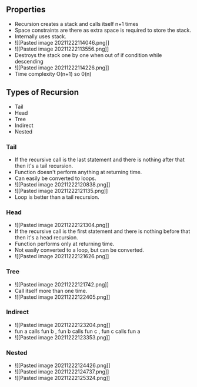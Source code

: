 ## Properties
- Recursion creates a stack and calls itself n+1 times 
- Space constraints are there as extra space is required to store the stack.
- Internally uses stack.
- ![[Pasted image 20211222114046.png]]
- ![[Pasted image 20211222113556.png]]
- Destroys the stack one by one when out of if condition while descending 
- ![[Pasted image 20211222114226.png]]
- Time complexity O(n+1) so 0(n) 

## Types of Recursion
- Tail 
- Head
- Tree
- Indirect
- Nested

### Tail
- If the recursive call is the last statement and there is nothing after that then it's a tail recursion.
- Function doesn't perform anything at returning time.
- Can easily be converted to loops.
- ![[Pasted image 20211222120838.png]]
- ![[Pasted image 20211222121135.png]]
- Loop is better than a tail recursion.

### Head
- ![[Pasted image 20211222121304.png]]
- If the recursive call is the first statement and there is nothing before that then it's a head recursion. 
- Function performs only at returning time.
- Not easily converted to a loop, but can be converted.
- ![[Pasted image 20211222121626.png]] 

### Tree
- ![[Pasted image 20211222121742.png]]
- Call itself more than one time.
- ![[Pasted image 20211222122405.png]] 

### Indirect 
- ![[Pasted image 20211222123204.png]]
- fun a calls fun b , fun b calls fun c , fun c calls fun a
- ![[Pasted image 20211222123353.png]]

### Nested
- ![[Pasted image 20211222124426.png]]
- ![[Pasted image 20211222124737.png]]
- ![[Pasted image 20211222125324.png]]